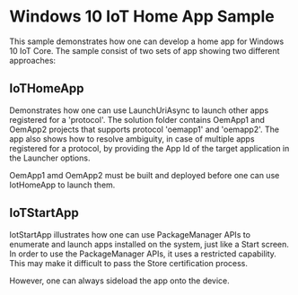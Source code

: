 # Windows 10 IoT Home App Sample

This sample demonstrates how one can develop a home app for Windows 10 IoT Core. 
The sample consist of two sets of app showing two different approaches:

## IoTHomeApp

Demonstrates how one can use LaunchUriAsync to launch other apps registered for a 'protocol'.
The solution folder contains OemApp1 and OemApp2 projects that supports protocol 'oemapp1' and 'oemapp2'.
The app also shows how to resolve ambiguity, in case of multiple apps registered for a protocol, by providing the App Id of the target application in the Launcher options.

OemApp1 amd OemApp2 must be built and deployed before one can use IotHomeApp to launch them.

## IoTStartApp

IotStartApp illustrates how one can use PackageManager APIs to enumerate and launch apps installed on the system, just like a Start screen.
In order to use the PackageManager APIs, it uses a restricted capability. This may make it difficult to pass the Store certification process.

However, one can always sideload the app onto the device.
